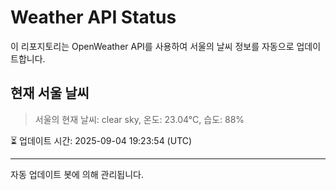 
# Weather API Status

이 리포지토리는 OpenWeather API를 사용하여 서울의 날씨 정보를 자동으로 업데이트합니다.

## 현재 서울 날씨
> 서울의 현재 날씨: clear sky, 온도: 23.04°C, 습도: 88%

⏳ 업데이트 시간: 2025-09-04 19:23:54 (UTC)

---
자동 업데이트 봇에 의해 관리됩니다.
